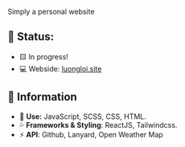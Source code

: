 Simply a personal website

## 💢 Status: 
- 🟨 In progress!
- 💻 Webside: [luongloi.site](https://www.luongloi.site/)
## 🍃 Information
- 🧨 **Use:** JavaScript, SCSS, CSS, HTML.
- 💦 **Frameworks & Styling**: ReactJS, Tailwindcss.
- ⚡ **API**: Github, Lanyard, Open Weather Map

